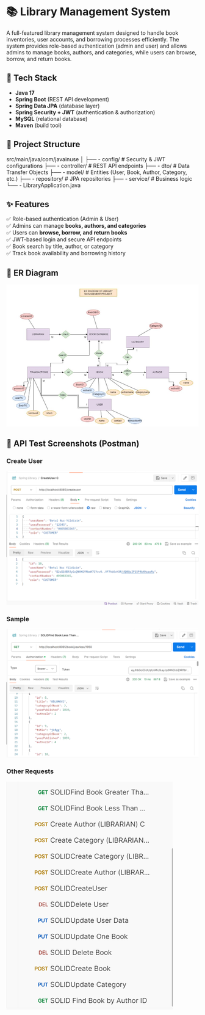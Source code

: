 # 📚 Library Management System

A full-featured library management system designed to handle book inventories, user accounts, and borrowing processes efficiently. The system provides role-based authentication (admin and user) and allows admins to manage books, authors, and categories, while users can browse, borrow, and return books.

## 🚀 Tech Stack

- **Java 17**
- **Spring Boot** (REST API development)
- **Spring Data JPA** (database layer)
- **Spring Security + JWT** (authentication & authorization)
- **MySQL** (relational database)
- **Maven** (build tool)
## 📂 Project Structure
src/main/java/com/javainuse
│
├── - config/ # Security & JWT configurations
├── - controller/ # REST API endpoints
├── - dto/ # Data Transfer Objects
├── - model/ # Entities (User, Book, Author, Category, etc.)
├── - repository/ # JPA repositories
├── - service/ # Business logic
└── - LibraryApplication.java

## ✨ Features

✅ Role-based authentication (Admin & User)  
✅ Admins can manage **books, authors, and categories**  
✅ Users can **browse, borrow, and return books**  
✅ JWT-based login and secure API endpoints  
✅ Book search by title, author, or category  
✅ Track book availability and borrowing history  

## 📌 ER Diagram
![ER Diagram](docs/er-diagram.jpg)

## 📌 API Test Screenshots (Postman)
### Create User
![Create User](docs/createUser.png)

### Sample
![Less Than](docs/lessthan.png)

### Other Requests
![Requests](docs/postmanrequests.png)



